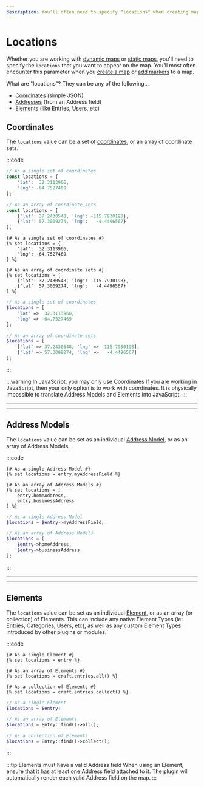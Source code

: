 ```yaml
---
description: You'll often need to specify "locations" when creating maps. But what does that mean? Check out this complete breakdown of accepted types of locations.
---
```


# Locations

Whether you are working with [dynamic maps](/models/dynamic-map-model/) or [static maps](/models/static-map-model/), you'll need to specify the `locations` that you want to appear on the map. You'll most often encounter this parameter when you [create a map](/dynamic-maps/basic-map-management/#map-locations-options) or [add markers](/dynamic-maps/universal-methods/#markers-locations-options) to a map. 

What are "locations"? They can be any of the following...
 - [Coordinates](#coordinates) (simple JSON)
 - [Addresses](#address-models) (from an Address field)
 - [Elements](#elements) (like Entries, Users, etc)

## Coordinates

The `locations` value can be a set of [coordinates](/models/coordinates/), or an array of coordinate sets.

:::code
```js
// As a single set of coordinates
const locations = {
    'lat':  32.3113966,
    'lng': -64.7527469
};

// As an array of coordinate sets
const locations = [
    {'lat': 37.2430548, 'lng': -115.7930198},
    {'lat': 57.3009274, 'lng':   -4.4496567}
];
```
```twig
{# As a single set of coordinates #}
{% set locations = {
    'lat':  32.3113966,
    'lng': -64.7527469
} %}

{# As an array of coordinate sets #}
{% set locations = [
    {'lat': 37.2430548, 'lng': -115.7930198},
    {'lat': 57.3009274, 'lng':   -4.4496567}
] %}
```
```php
// As a single set of coordinates
$locations = [
    'lat' =>  32.3113966,
    'lng' => -64.7527469
];

// As an array of coordinate sets
$locations = [
    ['lat' => 37.2430548, 'lng' => -115.7930198],
    ['lat' => 57.3009274, 'lng' =>   -4.4496567]
];
```
:::

:::warning In JavaScript, you may only use Coordinates
If you are working in JavaScript, then your only option is to work with coordinates. It is physically impossible to translate Address Models and Elements into JavaScript.
:::

---
---

## Address Models

The `locations` value can be set as an individual [Address Model](/models/address-model/), or as an array of Address Models.

:::code
```twig
{# As a single Address Model #}
{% set locations = entry.myAddressField %}

{# As an array of Address Models #}
{% set locations = [
    entry.homeAddress,
    entry.businessAddress
] %}
```
```php
// As a single Address Model
$locations = $entry->myAddressField;

// As an array of Address Models
$locations = [
    $entry->homeAddress,
    $entry->businessAddress
];
```
:::

---
---

## Elements

The `locations` value can be set as an individual [Element](https://craftcms.com/docs/3.x/elements.html), or as an array (or collection) of Elements. This can include any native Element Types (ie: Entries, Categories, Users, etc), as well as any custom Element Types introduced by other plugins or modules.

:::code
```twig
{# As a single Element #}
{% set locations = entry %}

{# As an array of Elements #}
{% set locations = craft.entries.all() %}

{# As a collection of Elements #}
{% set locations = craft.entries.collect() %}
```
```php
// As a single Element
$locations = $entry;

// As an array of Elements
$locations = Entry::find()->all();

// As a collection of Elements
$locations = Entry::find()->collect();
```
:::

:::tip Elements must have a valid Address field
When using an Element, ensure that it has at least one Address field attached to it. The plugin will automatically render each valid Address field on the map.
:::

